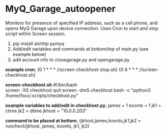 # MyQ_Garage_autoopener
Monitors for presence of specified IP address, such as a cell phone, and opens MyQ Garage upon device connection. Uses Cron to start and stop script within Screen session.



1. pip install aiohttp pymyq
2. Add/edit variables and commands at bottom/top of main.py (see example below)
3. add account info to closegarage.py and opengarage.py
  
  
  
  
**example cron**;
{0 1 * * * /<path to scripts>/screen-checkhost-stop.sh}
{0 6 * * * /<path to scripts>/screen-checkhost.sh}

**screen-checkhost.sh**
#!/bin/bash  
screen -XS checkhost quit
screen -dmS checkhost bash -c "python3 /home/foxx/.scripts/checkhost.py"
  
**example variables to add/edit in checkhost.py**;
james = 1
koonts = 1
jk1 = ctime
jk2 = dtime
jkhost = "10.0.0.203"
  
**command to be placed at bottom**;
(jkhost,james,koonts,jk1,jk2 = runcheck(jkhost, james, koonts, jk1, jk2)
  
  
  
